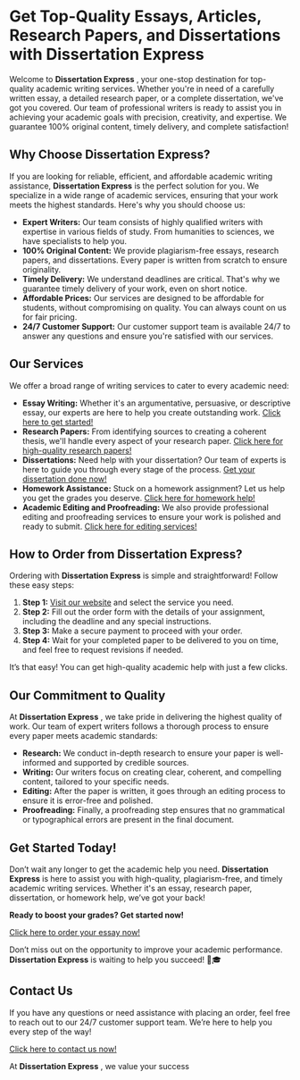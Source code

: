 # Get Top-Quality Essays, Articles, Research Papers, and Dissertations with Dissertation Express

Welcome to **Dissertation Express** , your one-stop destination for top-quality academic writing services. Whether you're in need of a carefully written essay, a detailed research paper, or a complete dissertation, we've got you covered. Our team of professional writers is ready to assist you in achieving your academic goals with precision, creativity, and expertise. We guarantee 100% original content, timely delivery, and complete satisfaction!

## Why Choose Dissertation Express?

If you are looking for reliable, efficient, and affordable academic writing assistance, **Dissertation Express** is the perfect solution for you. We specialize in a wide range of academic services, ensuring that your work meets the highest standards. Here's why you should choose us:

- **Expert Writers:** Our team consists of highly qualified writers with expertise in various fields of study. From humanities to sciences, we have specialists to help you.
- **100% Original Content:** We provide plagiarism-free essays, research papers, and dissertations. Every paper is written from scratch to ensure originality.
- **Timely Delivery:** We understand deadlines are critical. That's why we guarantee timely delivery of your work, even on short notice.
- **Affordable Prices:** Our services are designed to be affordable for students, without compromising on quality. You can always count on us for fair pricing.
- **24/7 Customer Support:** Our customer support team is available 24/7 to answer any questions and ensure you're satisfied with our services.

## Our Services

We offer a broad range of writing services to cater to every academic need:

- **Essay Writing:** Whether it's an argumentative, persuasive, or descriptive essay, our experts are here to help you create outstanding work. [Click here to get started!](https://tinyurl.com/topessay?keyword=dissertation+express)
- **Research Papers:** From identifying sources to creating a coherent thesis, we'll handle every aspect of your research paper. [Click here for high-quality research papers!](https://tinyurl.com/topessay?keyword=dissertation+express)
- **Dissertations:** Need help with your dissertation? Our team of experts is here to guide you through every stage of the process. [Get your dissertation done now!](https://tinyurl.com/topessay?keyword=dissertation+express)
- **Homework Assistance:** Stuck on a homework assignment? Let us help you get the grades you deserve. [Click here for homework help!](https://tinyurl.com/topessay?keyword=dissertation+express)
- **Academic Editing and Proofreading:** We also provide professional editing and proofreading services to ensure your work is polished and ready to submit. [Click here for editing services!](https://tinyurl.com/topessay?keyword=dissertation+express)

## How to Order from Dissertation Express?

Ordering with **Dissertation Express** is simple and straightforward! Follow these easy steps:

1. **Step 1:** [Visit our website](https://tinyurl.com/topessay?keyword=dissertation+express) and select the service you need.
2. **Step 2:** Fill out the order form with the details of your assignment, including the deadline and any special instructions.
3. **Step 3:** Make a secure payment to proceed with your order.
4. **Step 4:** Wait for your completed paper to be delivered to you on time, and feel free to request revisions if needed.

It’s that easy! You can get high-quality academic help with just a few clicks.

## Our Commitment to Quality

At **Dissertation Express** , we take pride in delivering the highest quality of work. Our team of expert writers follows a thorough process to ensure every paper meets academic standards:

- **Research:** We conduct in-depth research to ensure your paper is well-informed and supported by credible sources.
- **Writing:** Our writers focus on creating clear, coherent, and compelling content, tailored to your specific needs.
- **Editing:** After the paper is written, it goes through an editing process to ensure it is error-free and polished.
- **Proofreading:** Finally, a proofreading step ensures that no grammatical or typographical errors are present in the final document.

## Get Started Today!

Don’t wait any longer to get the academic help you need. **Dissertation Express** is here to assist you with high-quality, plagiarism-free, and timely academic writing services. Whether it's an essay, research paper, dissertation, or homework help, we’ve got your back!

**Ready to boost your grades? Get started now!**

[Click here to order your essay now!](https://tinyurl.com/topessay?keyword=dissertation+express)

Don’t miss out on the opportunity to improve your academic performance. **Dissertation Express** is waiting to help you succeed! 💼🎓

## Contact Us

If you have any questions or need assistance with placing an order, feel free to reach out to our 24/7 customer support team. We’re here to help you every step of the way!

[Click here to contact us now!](https://tinyurl.com/topessay?keyword=dissertation+express)

At **Dissertation Express** , we value your success
